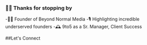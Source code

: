 ### 👋🏾 Thanks for stopping by

 -🕴🏾 Founder of Beyond Normal Media
 -🎙️ Highlighting incredible underserved founders
 -🕰️ 9to5 as a Sr. Manager, Client Success
 
 ##Let's Connect

<!--
**TallData/TallData** is a ✨ _special_ ✨ repository because its `README.md` (this file) appears on your GitHub profile.

Here are some ideas to get you started:


- 🌱 I’m currently learning ...
- 👯 I’m looking to collaborate on ...
- 🤔 I’m looking for help with ...
- 💬 Ask me about ...
- 📫 How to reach me: ...
- 😄 Pronouns: ...
- ⚡ Fun fact: ...
-->

